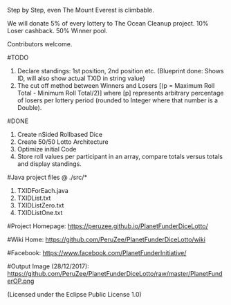 Step by Step, even The Mount Everest is climbable.

We will donate 5% of every lottery to The Ocean Cleanup project. 10% Loser cashback. 50% Winner pool.

Contributors welcome.

#TODO

1. Declare standings: 1st position, 2nd position etc. (Blueprint done: Shows ID, will also show actual TXID in string value)
2. The cut off method between Winners and Losers [(p = Maximum Roll Total - Minimum Roll Total/2)] where [p] represents arbitrary percentage of losers per lottery period (rounded to Integer where that number is a Double).

#DONE
1. Create nSided Rollbased Dice
2. Create 50/50 Lotto Architecture
3. Optimize initial Code
4. Store roll values per participant in an array, compare totals versus totals and display standings.





#Java project files @ ./src/*
1. TXIDForEach.java
2. TXIDList.txt
3. TXIDListZero.txt
4. TXIDListOne.txt


#Project Homepage: https://peruzee.github.io/PlanetFunderDiceLotto/

#Wiki Home: https://github.com/PeruZee/PlanetFunderDiceLotto/wiki

#Facebook: https://www.facebook.com/PlanetFunderInitiative/

#Output Image (28/12/2017): https://github.com/PeruZee/PlanetFunderDiceLotto/raw/master/PlanetFunderOP.png

(Licensed under the Eclipse Public License 1.0)
